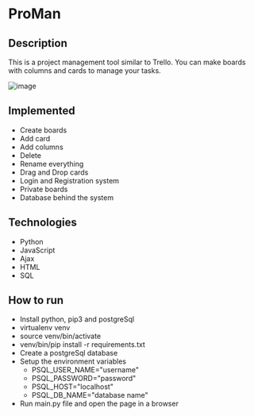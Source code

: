 # ProMan

## Description

This is a project management tool similar to Trello. You can make boards with columns and cards to manage your tasks.

![image](./static/images/page.gif)

## Implemented

- Create boards
- Add card
- Add columns
- Delete
- Rename everything
- Drag and Drop cards
- Login and Registration system
- Private boards
- Database behind the system

## Technologies

- Python
- JavaScript
- Ajax
- HTML
- SQL

## How to run

- Install python, pip3 and postgreSql
- virtualenv venv
- source venv/bin/activate
- venv/bin/pip install -r requirements.txt
- Create a postgreSql database
- Setup the environment variables
  - PSQL_USER_NAME="username"
  - PSQL_PASSWORD="password"
  - PSQL_HOST="localhost"
  - PSQL_DB_NAME="database name"
- Run main.py file and open the page in a browser
